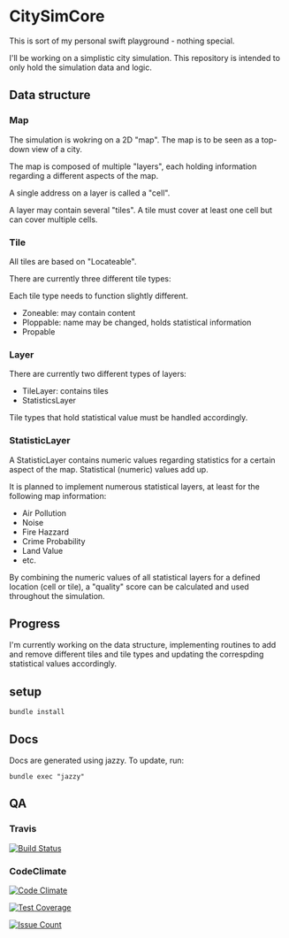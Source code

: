# CitySimCore

This is sort of my personal swift playground - nothing special.

I'll be working on a simplistic city simulation. This repository is intended 
to only hold the simulation data and logic.

## Data structure

### Map

The simulation is wokring on a 2D "map". The map is to be seen as a top-down 
view of a city.

The map is composed of multiple "layers", each holding information regarding a 
different aspects of the map.

A single address on a layer is called a "cell".

A layer may contain several "tiles". A tile must cover at least one cell but 
can cover multiple cells.

### Tile

All tiles are based on "Locateable".

There are currently three different tile types:

Each tile type needs to function slightly different.

* Zoneable: may contain content
* Ploppable: name may be changed, holds statistical information
* Propable

### Layer

There are currently two different types of layers:

* TileLayer: contains tiles
* StatisticsLayer

Tile types that hold statistical value must be handled accordingly.

### StatisticLayer

A StatisticLayer contains numeric values regarding statistics for a certain 
aspect of the map. Statistical (numeric) values add up.

It is planned to implement numerous statistical layers, at least for the 
following map information:

* Air Pollution
* Noise
* Fire Hazzard
* Crime Probability
* Land Value
* etc.

By combining the numeric values of all statistical layers for a defined 
location (cell or tile), a "quality" score can be calculated and used 
throughout the simulation.

## Progress

I'm currently working on the data structure, implementing routines to 
add and remove different tiles and tile types and updating the correspding 
statistical values accordingly.

## setup

    bundle install

## Docs

Docs are generated using jazzy. To update, run:

    bundle exec "jazzy"

## QA

### Travis

[![Build Status](https://travis-ci.org/SteveRohrlack/CitySimCore.svg?branch=master)](https://travis-ci.org/SteveRohrlack/CitySimCore)

### CodeClimate

[![Code Climate](https://codeclimate.com/github/SteveRohrlack/CitySimCore/badges/gpa.svg)](https://codeclimate.com/github/SteveRohrlack/CitySimCore)

[![Test Coverage](https://codeclimate.com/github/SteveRohrlack/CitySimCore/badges/coverage.svg)](https://codeclimate.com/github/SteveRohrlack/CitySimCore/coverage)

[![Issue Count](https://codeclimate.com/github/SteveRohrlack/CitySimCore/badges/issue_count.svg)](https://codeclimate.com/github/SteveRohrlack/CitySimCore)
